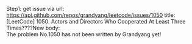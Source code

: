 Step1: get issue via url: https://api.github.com/repos/grandyang/leetcode/issues/1050 
 title:[LeetCode] 1050. Actors and Directors Who Cooperated At Least Three Times????New 
 body:  
 The problem No.1050 has not been written by Grandyang yet!